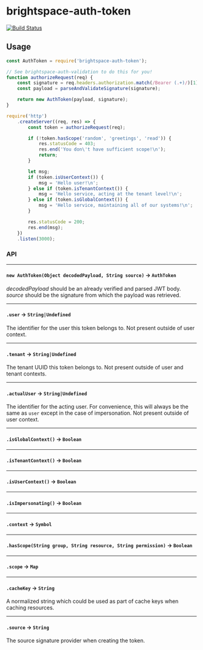 # brightspace-auth-token

[![Build Status](https://travis-ci.org/Brightspace/node-auth.svg?branch=master)](https://travis-ci.org/Brightspace/node-auth)

## Usage

```js
const AuthToken = require('brightspace-auth-token');

// See brightspace-auth-validation to do this for you!
function authorizeRequest(req) {
	const signature = req.headers.authorization.match(/Bearer (.+)/)[1];
	const payload = parseAndValidateSignature(signature);

	return new AuthToken(payload, signature);
}

require('http')
	.createServer((req, res) => {
		const token = authorizeRequest(req);

		if (!token.hasScope('random', 'greetings', 'read')) {
			res.statusCode = 403;
			res.end('You don\'t have sufficient scope!\n');
			return;
		}

		let msg;
		if (token.isUserContext()) {
			msg = 'Hello user!\n';
		} else if (token.isTenantContext()) {
			msg = 'Hello service, acting at the tenant level!\n';
		} else if (token.isGlobalContext()) {
			msg = 'Hello service, maintaining all of our systems!\n';
		}

		res.statusCode = 200;
		res.end(msg);
	})
	.listen(3000);

```

### API

---

#### `new AuthToken(Object decodedPayload, String source)` -> `AuthToken`

_decodedPayload_ should be an already verified and parsed JWT body. _source_
should be the signature from which the payload was retrieved.

---

#### `.user` -> `String|Undefined`

The identifier for the user this token belongs to. Not present outside of user
context.

---

#### `.tenant` -> `String|Undefined`

The tenant UUID this token belongs to. Not present outside of user and tenant
contexts.

---

#### `.actualUser` -> `String|Undefined`

The identifier for the acting user. For convenience, this will always be the
same as `user` except in the case of impersonation. Not present outside of
user context.

___

#### `.isGlobalContext()` -> `Boolean`

___

#### `.isTenantContext()` -> `Boolean`

---

#### `.isUserContext()` -> `Boolean`

---

#### `.isImpersonating()` -> `Boolean`

---

#### `.context` -> `Symbol`

___

#### `.hasScope(String group, String resource, String permission)` -> `Boolean`

---

#### `.scope` -> `Map`

---

#### `.cacheKey` -> `String`

A normalized string which could be used as part of cache keys when caching
resources.

---

#### `.source` -> `String`

The source signature provider when creating the token.
